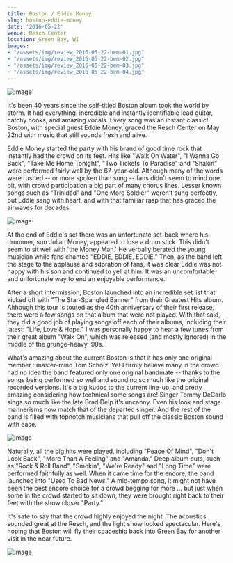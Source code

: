 ```yaml
---
title: Boston / Eddie Money
slug: boston-eddie-money
date: '2016-05-22'
venue: Resch Center
location: Green Bay, WI
images:
- "/assets/img/review_2016-05-22-bem-01.jpg"
- "/assets/img/review_2016-05-22-bem-02.jpg"
- "/assets/img/review_2016-05-22-bem-03.jpg"
- "/assets/img/review_2016-05-22-bem-04.jpg"
---
```


![image](/assets/img/review_2016-05-22-bem-01.jpg)

It's been 40 years since the self-titled Boston album took the world by storm. It had everything: incredible and instantly identifiable lead guitar, catchy hooks, and amazing vocals. Every song was an instant classic! Boston, with special guest Eddie Money, graced the Resch Center on May 22nd with music that still sounds fresh and alive.

Eddie Money started the party with his brand of good time rock that instantly had the crowd on its feet. Hits like "Walk On Water", "I Wanna Go Back", "Take Me Home Tonight", "Two Tickets To Paradise" and "Shakin" were performed fairly well by the 67-year-old. Although many of the words were rushed -- or more spoken than sung -- fans didn't seem to mind one bit, with crowd participation a big part of many chorus lines. Lesser known songs such as "Trinidad" and "One More Soldier" weren't sung perfectly, but Eddie sang with heart, and with that familiar rasp that has graced the airwaves for decades. 

![image](/assets/img/review_2016-05-22-bem-02.jpg)

At the end of Eddie's set there was an unfortunate set-back where his drummer, son Julian Money, appeared to lose a drum stick. This didn't seem to sit well with 'the Money Man.' He verbally berated the young musician while fans chanted "EDDIE, EDDIE, EDDIE." Then, as the band left the stage to the applause and adoration of fans, it was clear Eddie was not happy with his son and continued to yell at him. It was an uncomfortable and unfortunate way to end an enjoyable performance.

After a short intermission, Boston launched into an incredible set list that kicked off with "The Star-Spangled Banner" from their Greatest Hits album. Although this tour is touted as the 40th anniversary of their first release, there were a few songs on that album that were not played. With that said, they did a good job of playing songs off each of their albums, including their latest: "Life, Love & Hope." I was personally happy to hear a few tunes from their great album "Walk On", which was released (and mostly ignored) in the middle of the grunge-heavy '90s.

What's amazing about the current Boston is that it has only one original member : master-mind Tom Scholz. Yet I firmly believe many in the crowd had no idea the band featured only one original bandmate -- thanks to the songs being performed so well and sounding so much like the original recorded versions. It's a big kudos to the current line-up, and pretty amazing considering how technical some songs are! Singer Tommy DeCarlo sings so much like the late Brad Delp it's uncanny. Even his look and stage mannerisms now match that of the departed singer. And the rest of the band is filled with topnotch musicians that pull off the classic Boston sound with ease.

![image](/assets/img/review_2016-05-22-bem-03.jpg)

Naturally, all the big hits were played, including "Peace Of Mind", "Don't Look Back", "More Than A Feeling" and "Amanda." Deep album cuts, such as "Rock & Roll Band", "Smokin", "We're Ready" and "Long Time" were performed faithfully as well. When it came time for the encore, the band launched into "Used To Bad News." A mid-tempo song, it might not have been the best encore choice for a crowd begging for more ... but just when some in the crowd started to sit down, they were brought right back to their feet with the show closer "Party."

It's safe to say that the crowd highly enjoyed the night. The acoustics sounded great at the Resch, and the light show looked spectacular. Here's hoping that Boston will fly their spaceship back into Green Bay for another visit in the near future.

![image](/assets/img/review_2016-05-22-bem-04.jpg)